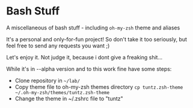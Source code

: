 Bash Stuff
===========

A miscellaneous of bash stuff - including `oh-my-zsh` theme and aliases

It's a personal and only-for-fun project! So don't take it too seriously, but feel free to send any requests you want ;)

Let's enjoy it. Not judge it, because i dont give a freaking shit...

While it's in --alpha version and to this work fine have some steps:
 * Clone repository in `~/lab/`
 * Copy theme file to oh-my-zsh themes directory `cp tuntz.zsh-theme ~/.oh-my-zsh/themes/tuntz.zsh-theme`
 * Change the theme in ~/.zshrc file to "tuntz"
